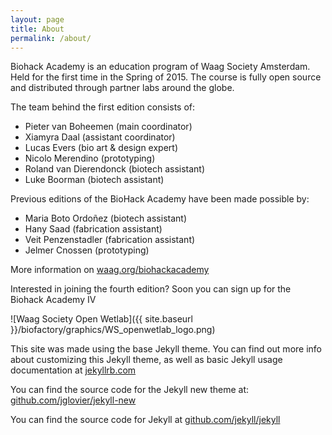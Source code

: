 ```yaml
---
layout: page
title: About
permalink: /about/
---
```


Biohack Academy is an education program of Waag Society Amsterdam. Held for the first time in the Spring of 2015. The course is fully open source and distributed through partner labs around the globe. 

The team behind the first edition consists of:

* Pieter van Boheemen (main coordinator)
* Xiamyra Daal (assistant coordinator)
* Lucas Evers (bio art & design expert)
* Nicolo Merendino (prototyping)
* Roland van Dierendonck (biotech assistant)
* Luke Boorman (biotech assistant)

Previous editions of the BioHack Academy have been made possible by:

* Maria Boto Ordoñez (biotech assistant)
* Hany Saad (fabrication assistant)
* Veit Penzenstadler (fabrication assistant)
* Jelmer Cnossen (prototyping)

More information on [waag.org/biohackacademy](http://www.waag.org/biohackacademy)

Interested in joining the fourth edition? Soon you can sign up for the Biohack Academy IV

![Waag Society Open Wetlab]({{ site.baseurl }}/biofactory/graphics/WS_openwetlab_logo.png)

This site was made using the base Jekyll theme. You can find out more info about customizing this Jekyll theme, as well as basic Jekyll usage documentation at [jekyllrb.com](http://jekyllrb.com/)

You can find the source code for the Jekyll new theme at: [github.com/jglovier/jekyll-new](https://github.com/jglovier/jekyll-new)

You can find the source code for Jekyll at [github.com/jekyll/jekyll](https://github.com/jekyll/jekyll) 
